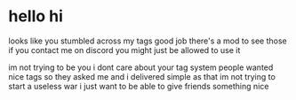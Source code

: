 # hello hi
looks like you stumbled across my tags good job
there's a mod to see those if you contact me on discord you might just be allowed to use it

im not trying to be you i dont care about your tag system
people wanted nice tags so they asked me and i delivered simple as that
im not trying to start a useless war i just want to be able to give friends something nice
